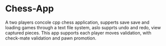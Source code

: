 # Chess-App

A two players concole cpp chess application, supperts save save and loading games through a text file system, aslo supprts undo and redo, view captured pieces.
This app supports each player moves validation, with check-mate validation and pawn promotion.
